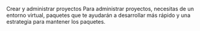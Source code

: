 Crear y administrar proyectos
Para administrar proyectos, necesitas de un entorno virtual, paquetes que te ayudarán a desarrollar más rápido y una estrategia para mantener los paquetes.
